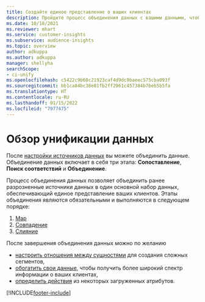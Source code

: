 ```yaml
---
title: Создайте единое представление о ваших клиентах
description: Пройдите процесс объединения данных с вашими данными, чтобы создать единый главный набор данных профилей клиентов.
ms.date: 10/18/2021
ms.reviewer: mhart
ms.service: customer-insights
ms.subservice: audience-insights
ms.topic: overview
author: adkuppa
ms.author: adkuppa
manager: shellyha
searchScope:
- ci-unify
ms.openlocfilehash: c5422c9b60c21923caf4d9dc9baeec575cba093f
ms.sourcegitcommit: bb1ca84bc38e81fb2ff2961c457384b7beb5b5fa
ms.translationtype: HT
ms.contentlocale: ru-RU
ms.lasthandoff: 01/15/2022
ms.locfileid: "7977475"
---
```

# <a name="data-unification-overview"></a>Обзор унификации данных

После [настройки источников данных](data-sources.md) вы можете объединить данные. Объединение данных включает в себя три этапа: **Сопоставление**, **Поиск соответствий** и **Объединение**.

Процесс объединения данных позволяет объединить ранее разрозненные источники данных в один основной набор данных, обеспечивающий единое представление ваших клиентов. Этапы объединения являются обязательными и выполняются в следующем порядке:

1. [Map](map-entities.md)
2. [Совпадение](match-entities.md)
3. [Слияние](merge-entities.md)

После завершения объединения данных можно по желанию

- [настроить отношения между сущностями](relationships.md) для создания сложных сегментов,
- [обогатить свои данные](enrichment-hub.md), чтобы получить более широкий спектр информации о ваших клиентах,
- [определить действия](activities.md) из некоторых загруженных атрибутов.


[!INCLUDE[footer-include](../includes/footer-banner.md)]